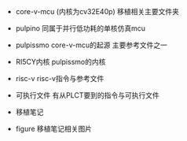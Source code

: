 - core-v-mcu (内核为cv32E40p) 移植相关主要文件夹

- pulpino 同属于并行低功耗的单核仿真mcu

- pulpissmo  core-v-mcu的起源 主要参考文件之一

- RI5CY内核  pulpissmo的内核 

- risc-v risc-v指令与参考文件

- 可执行文件 有从PLCT要到的指令与可执行文件

- 移植笔记 

- figure 移植笔记相关图片

  